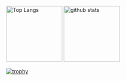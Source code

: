 <p align="left"> 
  <img alt="Top Langs" height="150px" src="https://github-readme-stats.vercel.app/api/top-langs/?username=ooyamakeigo&layout=compact&count_private=true&show_icons=true&theme=onedark" />
  <img alt="github stats" height="150px" src="https://github-readme-stats.vercel.app/api?username=ooyamakeigo&count_private=true&show_icons=true&show_icons=true&theme=onedark" />
</p>

[![trophy](https://github-profile-trophy.vercel.app/?username=ooyamakeigo&theme=onedark&column=7
)](https://github.com/ryo-ma/github-profile-trophy)
